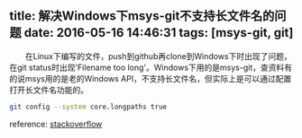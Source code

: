 title: 解决Windows下msys-git不支持长文件名的问题
date: 2016-05-16 14:46:31
tags: [msys-git, git]
---

　　在Linux下编写的文件，push到github再clone到Windows下时出现了问题，在git status时出现'Filename too long'。Windows下用的是msys-git，查资料有的说msys用的是老的Windows API，不支持长文件名，但实际上是可以通过配置打开长文件名功能的。

```bash
git config --system core.longpaths true
```

reference: [stackoverflow](http://stackoverflow.com/questions/22575662/filename-too-long-in-git-for-windows)